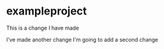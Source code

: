 # exampleproject

This is a change I have made

I've made another change
I'm going to add a second change

